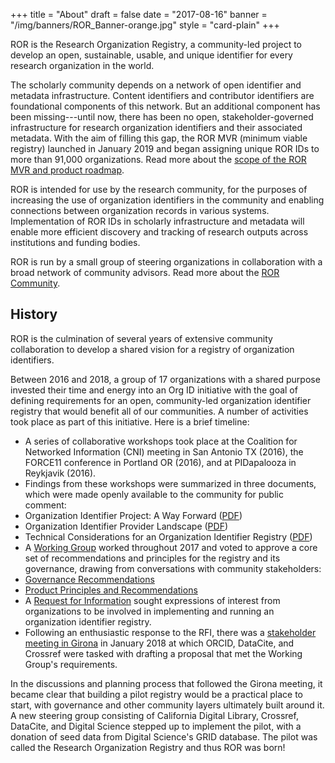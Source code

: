 +++
title = "About"
draft = false
date = "2017-08-16"
banner = "/img/banners/ROR_Banner-orange.jpg"
style = "card-plain"
+++

ROR is the Research Organization Registry, a community-led project to develop an open, sustainable, usable, and unique identifier for every research organization in the world.

The scholarly community depends on a network of open identifier and metadata infrastructure. Content identifiers and contributor identifiers are foundational components of this network. But an additional component has been missing---until now, there has been no open, stakeholder-governed infrastructure for research organization identifiers and their associated metadata. With the aim of filling this gap, the ROR MVR (minimum viable registry) launched in January 2019 and began assigning unique ROR IDs to more than 91,000 organizations. Read more about the [scope of the ROR MVR and product roadmap](https://ror.org/scope).

ROR is intended for use by the research community, for the purposes of increasing the use of organization identifiers in the community and enabling connections between organization records in various systems. Implementation of ROR IDs in scholarly infrastructure and metadata will enable more efficient discovery and tracking of research outputs across institutions and funding bodies.

ROR is run by a small group of steering organizations in collaboration with a broad network of community advisors. Read more about the [ROR Community](https://ror.org/community).

## History
ROR is the culmination of several years of extensive community collaboration to develop a shared vision for a registry of organization identifiers.

Between 2016 and 2018, a group of 17 organizations with a shared purpose invested their time and energy into an Org ID initiative with the goal of defining requirements for an open, community-led organization identifier registry that would benefit all of our communities. A number of activities took place as part of this initiative. Here is a brief timeline:

-   A series of collaborative workshops took place at the Coalition for Networked Information (CNI) meeting in San Antonio TX (2016), the FORCE11 conference in Portland OR (2016), and at PIDapalooza in Reykjavik (2016).
-   Findings from these workshops were summarized in three documents, which were made openly available to the community for public comment:
-   Organization Identifier Project: A Way Forward ([PDF](https://doi.org/10.5438/2906))
-   Organization Identifier Provider Landscape ([PDF](https://doi.org/10.5438/4716))
-   Technical Considerations for an Organization Identifier Registry ([PDF](https://doi.org/10.5438/7885))
-   A [Working Group](https://orcid.org/content/organization-identifier-working-group) worked throughout 2017 and voted to approve a core set of recommendations and principles for the registry and its governance, drawing from conversations with community stakeholders:
-   [Governance Recommendations](https://figshare.com/articles/ORG_ID_WG_Governance_Principles_and_Recommendations/5402002/1)
-   [Product Principles and Recommendations](https://figshare.com/articles/ORG_ID_WG_Product_Principles_and_Recommendations/5402047/1)
-   A [Request for Information](https://doi.org/10.23640/07243.5458162.v1) sought expressions of interest from organizations to be involved in implementing and running an organization identifier registry.
-   Following an enthusiastic response to the RFI, there was a [stakeholder meeting in Girona](https://orcid.org/content/2018-org-id-meeting) in January 2018 at which ORCID, DataCite, and Crossref were tasked with drafting a proposal that met the Working Group's requirements.

In the discussions and planning process that followed the Girona meeting, it became clear that building a pilot registry would be a practical place to start, with governance and other community layers ultimately built around it. A new steering group consisting of California Digital Library, Crossref, DataCite, and Digital Science stepped up to implement the pilot, with a donation of seed data from Digital Science's GRID database. The pilot was called the Research Organization Registry and thus ROR was born!
